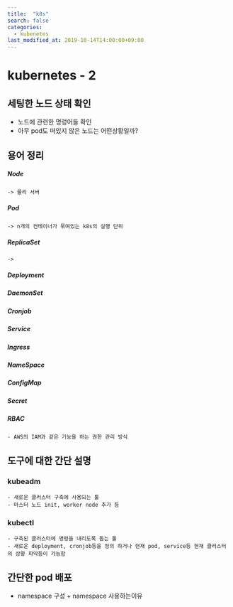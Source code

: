 ```yaml
---
title:  "k8s"
search: false
categories: 
  - kubenetes
last_modified_at: 2019-10-14T14:00:00+09:00
---
```



# kubernetes - 2


## 세팅한 노드 상태 확인
- 노드에 관련한 명렁어들 확인
- 아무 pod도 떠있지 않은 노드는 어떤상황일까?


## 용어 정리

##### Node
    -> 물리 서버
##### Pod
    -> n개의 컨테이너가 묶여있는 k8s의 실행 단위
##### ReplicaSet
    -> 
##### Deployment

##### DaemonSet

##### Cronjob

##### Service

##### Ingress

##### NameSpace

##### ConfigMap

##### Secret

##### RBAC
    - AWS의 IAM과 같은 기능을 하는 권한 관리 방식


## 도구에 대한 간단 설명

### kubeadm
    - 새로운 클러스터 구축에 사용되는 툴
    - 마스터 노드 init, worker node 추가 등
### kubectl
    - 구축된 클러스터에 명령을 내리도록 돕는 툴
    - 새로운 deployment, cronjob등을 정의 하거나 현재 pod, service등 현재 클러스터의 상황 파악등이 가능함

## 간단한 pod 배포
- namespace 구성 + namespace 사용하는이유


## 